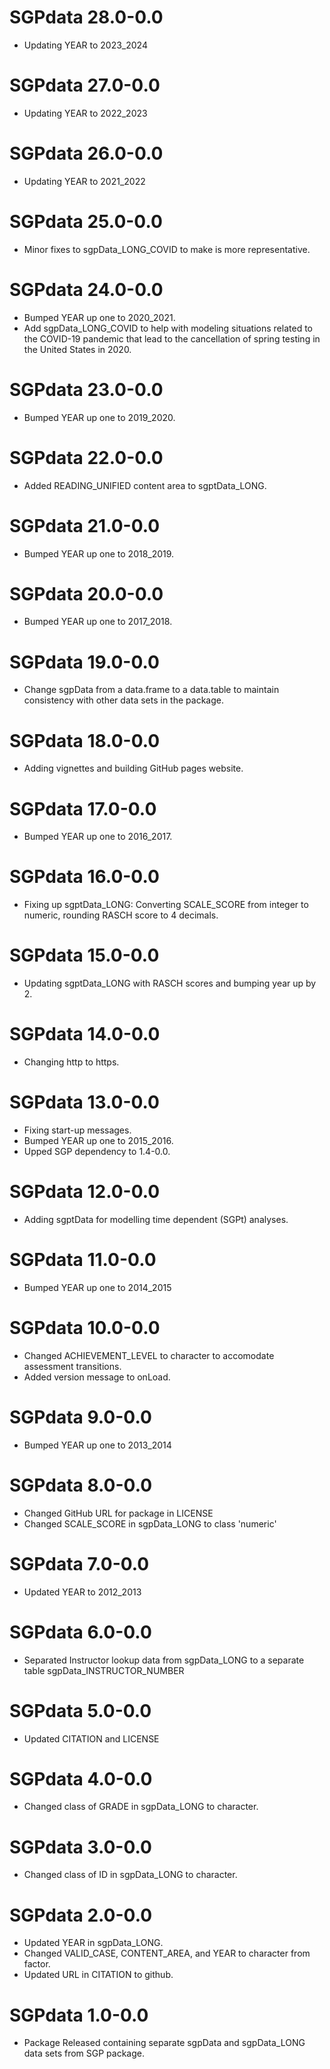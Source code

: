 # SGPdata 28.0-0.0

* Updating YEAR to 2023_2024

# SGPdata 27.0-0.0

* Updating YEAR to 2022_2023

# SGPdata 26.0-0.0

* Updating YEAR to 2021_2022

# SGPdata 25.0-0.0

* Minor fixes to sgpData_LONG_COVID to make is more representative.

# SGPdata 24.0-0.0

* Bumped YEAR up one to 2020_2021.
* Add sgpData_LONG_COVID to help with modeling situations related to the COVID-19 pandemic that lead to the cancellation of spring testing in the United States in 2020.

# SGPdata 23.0-0.0

* Bumped YEAR up one to 2019_2020.

# SGPdata 22.0-0.0

* Added READING_UNIFIED content area to sgptData_LONG.

# SGPdata 21.0-0.0

* Bumped YEAR up one to 2018_2019.

# SGPdata 20.0-0.0

* Bumped YEAR up one to 2017_2018.

# SGPdata 19.0-0.0

* Change sgpData from a data.frame to a data.table to maintain consistency with other data sets in the package.

# SGPdata 18.0-0.0

* Adding vignettes and building GitHub pages website.

# SGPdata 17.0-0.0

* Bumped YEAR up one to 2016_2017.

# SGPdata 16.0-0.0

* Fixing up sgptData_LONG: Converting SCALE_SCORE from integer to numeric, rounding RASCH score to 4 decimals.

# SGPdata 15.0-0.0

* Updating sgptData_LONG with RASCH scores and bumping year up by 2.

# SGPdata 14.0-0.0

* Changing http to https.

# SGPdata 13.0-0.0

* Fixing start-up messages.
* Bumped YEAR up one to 2015_2016.
* Upped SGP dependency to 1.4-0.0.

# SGPdata 12.0-0.0

* Adding sgptData for modelling time dependent (SGPt) analyses.

# SGPdata 11.0-0.0

* Bumped YEAR up one to 2014_2015

# SGPdata 10.0-0.0

* Changed ACHIEVEMENT_LEVEL to character to accomodate assessment transitions.
* Added version message to onLoad.

# SGPdata 9.0-0.0

* Bumped YEAR up one to 2013_2014

# SGPdata 8.0-0.0

* Changed GitHub URL for package in LICENSE
* Changed SCALE_SCORE in sgpData_LONG to class 'numeric'

# SGPdata 7.0-0.0

* Updated YEAR to 2012_2013

# SGPdata 6.0-0.0

* Separated Instructor lookup data from sgpData_LONG to a separate table sgpData_INSTRUCTOR_NUMBER

# SGPdata 5.0-0.0

* Updated CITATION and LICENSE

# SGPdata 4.0-0.0

* Changed class of GRADE in sgpData_LONG to character.

# SGPdata 3.0-0.0

* Changed class of ID in sgpData_LONG to character.

# SGPdata 2.0-0.0

* Updated YEAR in sgpData_LONG.
* Changed VALID_CASE, CONTENT_AREA, and YEAR to character from factor.
* Updated URL in CITATION to github.

# SGPdata 1.0-0.0

* Package Released containing separate sgpData and sgpData_LONG data sets from SGP package.
